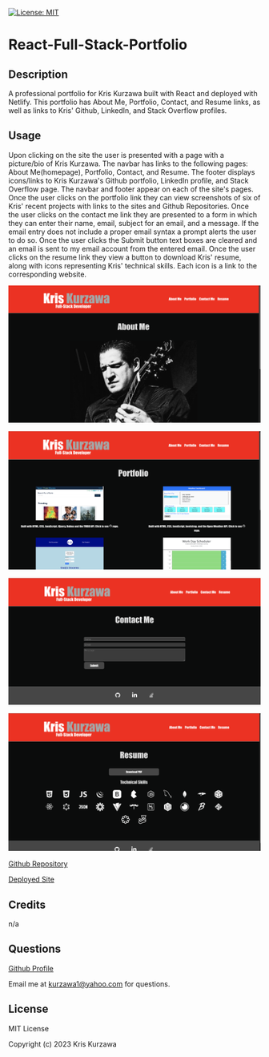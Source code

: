 [![License: MIT](https://img.shields.io/badge/License-MIT-yellow.svg)](https://opensource.org/licenses/MIT)
# React-Full-Stack-Portfolio

## Description

A professional portfolio for Kris Kurzawa built with React and deployed with Netlify.  This portfolio has About Me, Portfolio, Contact, and Resume links, as well as links to Kris' Github, LinkedIn, and Stack Overflow profiles.  

## Usage

Upon clicking on the site the user is presented with a page with a picture/bio of Kris Kurzawa.  The navbar has links to the following pages: About Me(homepage), Portfolio, Contact, and Resume.  The footer displays icons/links to Kris Kurzawa's Github portfolio, LinkedIn profile, and Stack Overflow page.  The navbar and footer appear on each of the site's pages.  Once the user clicks on the portfolio link they can view screenshots of six of Kris' recent projects with links to the sites and Github Repositories.  Once the user clicks on the contact me link they are presented to a form in which they can enter their name, email, subject for an email, and a message.  If the email entry does not include a proper email syntax a prompt alerts the user to do so.  Once the user clicks the Submit button text boxes are cleared and an email is sent to my email account from the entered email.  Once the user clicks on the resume link they view a button to download Kris' resume, along with icons representing Kris' technical skills.  Each icon is a link to the corresponding website.

![screenshot1](https://github.com/KKurzawa/React-Portfolio/blob/main/public/Screenshot1.png)

![screenshot2](https://github.com/KKurzawa/React-Portfolio/blob/main/public/Screenshot2.png)

![screenshot3](https://github.com/KKurzawa/React-Portfolio/blob/main/public/Screenshot4.png)

![screenshot4](https://github.com/KKurzawa/React-Portfolio/blob/main/public/Screenshot3.png)

[Github Repository](https://github.com/KKurzawa/React-Full-Stack-Portfolio)

[Deployed Site]()

## Credits

n/a

## Questions

[Github Profile](https://github.com/KKurzawa)

Email me at kurzawa1@yahoo.com for questions.

## License

MIT License

Copyright (c) 2023 Kris Kurzawa
